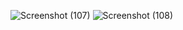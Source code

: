![Screenshot (107)](https://github.com/user-attachments/assets/2534d78c-c70d-40f6-8e6c-827dd0bb109c)
![Screenshot (108)](https://github.com/user-attachments/assets/79a0e96c-1b0f-4f5e-ad37-88640cc81c89)
